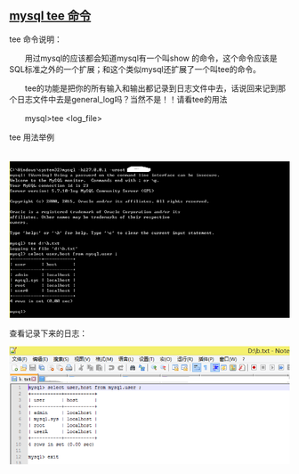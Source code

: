 ## [mysql tee 命令](https://www.cnblogs.com/JiangLe/p/5413353.html)

tee 命令说明：

　　用过mysql的应该都会知道mysql有一个叫show 的命令，这个命令应该是SQL标准之外的一个扩展；和这个类似mysql还扩展了一个叫tee的命令。

　　tee的功能是把你的所有输入和输出都记录到日志文件中去，话说回来记到那个日志文件中去是general_log吗？当然不是！！请看tee的用法

　　mysql>tee <log_file>

 

tee 用法举例

　　<img src=".\images\643807-20160420163703945-118300480.png" alt="img" style="zoom:85%;" />

 

查看记录下来的日志：

<img src=".\images\643807-20160420163950195-1695881260.png" alt="img" style="zoom:85%;" />